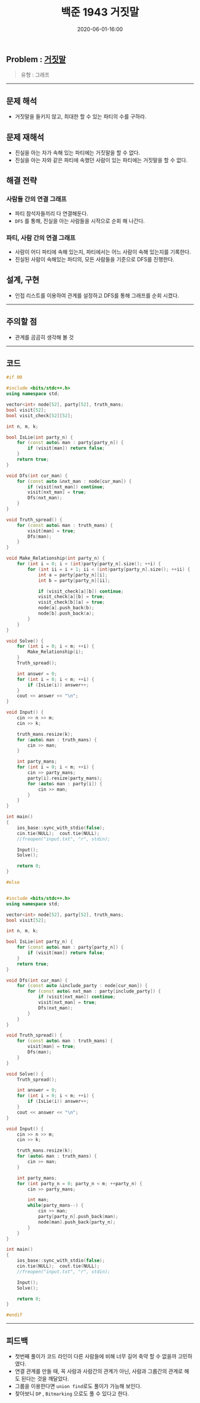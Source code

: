 ﻿---
title: 백준 1943 거짓말
date: 2020-06-01-16:00
categories:
- PS

tags:
- baekjoon
- PS
- Problem Solve
- Graph

---

## Problem : [거짓말](https://www.acmicpc.net/problem/1943)
> 유형 : 그래프

---
 
## 문제 해석
* 거짓말을 들키지 않고, 최대한 할 수 있는 파티의 수를 구하라.

## 문제 재해석
* 진실을 아는 자가 속해 있는 파티에는 거짓말을 할 수 없다.
* 진실을 아는 자와 같은 파티에 속했던 사람이 있는 파티에는 거짓말을 할 수 없다.

## 해결 전략

### 사람들 간의 연결 그래프
* 파티 참석자들끼리 다 연결해둔다.
* `DFS` 를 통해, 진실을 아는 사람들을 시작으로 순회 해 나간다.

### 파티, 사람 간의 연결 그래프
* 사람이 어디 파티에 속해 있는지, 파티에서는 어느 사람이 속해 있는지를 기록한다.
* 진실된 사람이 속해있는 파티의, 모든 사람들을 기준으로 DFS를 진행한다.

## 설계, 구현
* 인접 리스트를 이용하여 관계를 설정하고 DFS를 통해 그래프를 순회 시켰다.

---

## 주의할 점
* 관계를 곰곰히 생각해 볼 것

---

## 코드

```c++
#if 00

#include <bits/stdc++.h>
using namespace std;

vector<int> node[52], party[52], truth_mans;
bool visit[52];
bool visit_check[52][52];

int n, m, k;

bool IsLie(int party_n) {
    for (const auto& man : party[party_n]) {
        if (visit[man]) return false;
    }
    return true;
}

void Dfs(int cur_man) {
    for (const auto &nxt_man : node[cur_man]) {
        if (visit[nxt_man]) continue;
        visit[nxt_man] = true;
        Dfs(nxt_man);
    }
}

void Truth_spread() {
    for (const auto& man : truth_mans) {
        visit[man] = true;
        Dfs(man);
    }
}

void Make_Relationship(int party_n) {
	for (int i = 0; i < (int)party[party_n].size(); ++i) {
		for (int ii = i + 1; ii < (int)party[party_n].size(); ++ii) {
            int a = party[party_n][i];
            int b = party[party_n][ii];

            if (visit_check[a][b]) continue;
            visit_check[a][b] = true;
            visit_check[b][a] = true;
            node[a].push_back(b);
            node[b].push_back(a);
		}
    }
}

void Solve() {
    for (int i = 0; i < m; ++i) {
        Make_Relationship(i);
    }
    Truth_spread();

    int answer = 0;
    for (int i = 0; i < m; ++i) {
        if (IsLie(i)) answer++;
    }
    cout << answer << "\n";
}

void Input() {
    cin >> n >> m;
    cin >> k;

    truth_mans.resize(k);
    for (auto& man : truth_mans) {
        cin >> man;
    }

    int party_mans;
    for (int i = 0; i < m; ++i) {
        cin >> party_mans;
        party[i].resize(party_mans);
        for (auto& man : party[i]) {
            cin >> man;
        }
    }
}

int main()
{
    ios_base::sync_with_stdio(false);
    cin.tie(NULL);  cout.tie(NULL);
    //freopen("input.txt", "r", stdin);

    Input();
    Solve();

    return 0;
}

#else


#include <bits/stdc++.h>
using namespace std;

vector<int> node[52], party[52], truth_mans;
bool visit[52];

int n, m, k;

bool IsLie(int party_n) {
    for (const auto& man : party[party_n]) {
        if (visit[man]) return false;
    }
    return true;
}

void Dfs(int cur_man) {
    for (const auto &include_party : node[cur_man]) {
        for (const auto& nxt_man : party[include_party]) {
            if (visit[nxt_man]) continue;
            visit[nxt_man] = true;
            Dfs(nxt_man);
        }
    }
}

void Truth_spread() {
    for (const auto& man : truth_mans) {
        visit[man] = true;
        Dfs(man);
    }
}

void Solve() {
    Truth_spread();

    int answer = 0;
    for (int i = 0; i < m; ++i) {
        if (IsLie(i)) answer++;
    }
    cout << answer << "\n";
}

void Input() {
    cin >> n >> m;
    cin >> k;

    truth_mans.resize(k);
    for (auto& man : truth_mans) {
        cin >> man;
    }

    int party_mans;
    for (int party_n = 0; party_n < m; ++party_n) {
        cin >> party_mans;

        int man;
        while(party_mans--) {
            cin >> man;
            party[party_n].push_back(man);
            node[man].push_back(party_n);
        }
    }
}

int main()
{
    ios_base::sync_with_stdio(false);
    cin.tie(NULL);  cout.tie(NULL);
    //freopen("input.txt", "r", stdin);

    Input();
    Solve();

    return 0;
}

#endif
```


---

## 피드백

* 첫번째 풀이가 코드 라인이 다른 사람들에 비해 너무 길어 축약 할 수 없을까 고민하였다.
* 연결 관계를 만들 때, 꼭 사람과 사람간의 관계가 아닌, 사람과 그룹간의 관계로 해도 된다는 것을 깨달았다.
* 그룹을 이용한다면 `union find`로도 풀이가 가능해 보인다.
* 찾아보니 `DP` , `Bitmarking` 으로도 풀 수 있다고 한다.
